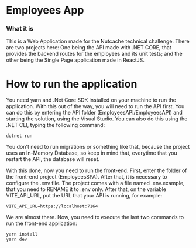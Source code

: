 # Employees App

### What it is

This is a Web Application made for the Nutcache technical challenge. There are two projects here: One being the API made with .NET CORE, that provides the backend routes for the employees and its unit tests; and the other being the Single Page application made in ReactJS.

# How to run the application

You need yarn and .Net Core SDK installed on your machine to run the application. With this out of the way, you will need to run the API first. You can do this by entering the API folder (EmployeesAPI/EmployeesAPI) and starting the solution, using the Visual Studio. You can also do this using the .NET CLI, typing the following command:

```
dotnet run
```

You don't need to run migrations or something like that, because the project uses an In-Memory Database, so keep in mind that, everytime that you restart the API, the database will reset.

With this done, now you need to run the front-end. First, enter the folder of the front-end project (EmployeesSPA). After that, it is necessary to configure the .env file. The project comes with a file named .env.example, that you need to RENAME it to .env only. After that, on the variable VITE_API_URL, put the URL that your API is running, for example:

```
VITE_API_URL=https://localhost:7164
```

We are almost there. Now, you need to execute the last two commands to run the front-end application:

```
yarn install
yarn dev
```
